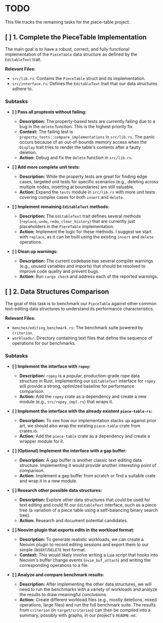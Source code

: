 # TODO

This file tracks the remaining tasks for the piece-table project.

## [ ] 1. Complete the PieceTable Implementation

The main goal is to have a robust, correct, and fully functional implementation of the `PieceTable` data structure as defined by the `EditableText` trait.

**Relevant Files:**
*   `src/lib.rs`: Contains the `PieceTable` struct and its implementation.
*   `src/interface.rs`: Defines the `EditableText` trait that our data structures adhere to.

### Subtasks

*   **[ ] Pass all proptests without failing:**
    *   **Description:** The property-based tests are currently failing due to a bug in the `delete` function. This is the highest priority fix.
    *   **Context:** The failing test is `property_tests::compare_implementations` in `src/lib.rs`. The panic occurs because of an out-of-bounds memory access when the `Display` trait tries to render the table's contents after a faulty deletion.
    *   **Action:** Debug and fix the `delete` function in `src/lib.rs`.

*   **[ ] Add more complete unit tests:**
    *   **Description:** While the property tests are great for finding edge cases, targeted unit tests for specific scenarios (e.g., deleting across multiple nodes, inserting at boundaries) are still valuable.
    *   **Action:** Expand the `tests` module in `src/lib.rs` with more unit tests covering complex cases for both `insert` and `delete`.

*   **[ ] Implement remaining `EditableText` methods:**
    *   **Description:** The `EditableText` trait defines several methods (`replace`, `undo`, `redo`, `clear_history`) that are currently just placeholders in the `PieceTable` implementation.
    *   **Action:** Implement the logic for these methods. I suggest we start with `replace`, as it can be built using the existing `insert` and `delete` operations.

*   **[ ] Clean up warnings:**
    *   **Description:** The current codebase has several compiler warnings (e.g., unused variables and imports) that should be resolved to improve code quality and prevent bugs.
    *   **Action:** Run `cargo check` and address each of the reported warnings.

## [ ] 2. Data Structures Comparison

The goal of this task is to benchmark our `PieceTable` against other common text-editing data structures to understand its performance characteristics.

**Relevant Files:**
*   `benches/editing_benchmark.rs`: The benchmark suite powered by `criterion`.
*   `workloads/`: Directory containing text files that define the sequence of operations for our benchmarks.

### Subtasks

*   **[ ] Implement the interface with `ropey`:**
    *   **Description:** `ropey` is a popular, production-grade rope data structure in Rust. Implementing our `EditableText` interface for `ropey` will provide a strong, optimized baseline for performance comparison.
    *   **Action:** Add the `ropey` crate as a dependency and create a new module (e.g., `src/ropey_impl.rs`) that wraps it.

*   **[ ] Implement the interface with the already existent `piece-table-rs`:**
    *   **Description:** To see how our implementation stacks up against prior art, we should also wrap the existing `piece-table` crate from crates.io.
    *   **Action:** Add the `piece-table` crate as a dependency and create a wrapper module for it.

*   **[ ] (Optional) Implement the interface with a gap buffer:**
    *   **Description:** A gap buffer is another classic text-editing data structure. Implementing it would provide another interesting point of comparison.
    *   **Action:** Implement a gap buffer from scratch or find a suitable crate and wrap it in a new module.

*   **[ ] Research other possible data structures:**
    *   **Description:** Explore other data structures that could be used for text editing and could fit our `EditableText` interface, such as a piece tree (a variation of a piece table using a self-balancing binary search tree).
    *   **Action:** Research and document potential candidates.

*   **[ ] Neovim plugin that exports edits in the workload format:**
    *   **Description:** To generate realistic workloads, we can create a Neovim plugin to record editing sessions and export them to our simple `INSERT`/`DELETE` text format.
    *   **Context:** This would likely involve writing a Lua script that hooks into Neovim's buffer change events (`nvim_buf_attach`) and writing the corresponding operations to a file.

*   **[ ] Analyze and compare benchmark results:**
    *   **Description:** After implementing the other data structures, we will need to run the benchmarks with a variety of workloads and analyze the results to draw meaningful conclusions.
    *   **Action:** Create different workload files (e.g., mostly deletions, mixed operations, large files) and run the full benchmark suite. The results from `criterion` (in `target/criterion`) can then be compiled into a summary, possibly with graphs, in our project's `README.md`.
